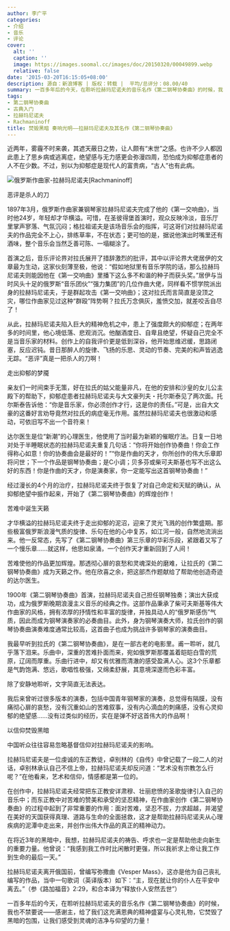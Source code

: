 ```yaml
---
author: 李广平
categories:
- 介绍
- 音乐
- 评论
cover:
  alt: ''
  caption: ''
  image: https://images.soomal.cc/images/doc/20150320/00049899.webp
  relative: false
date: '2015-03-20T16:15:05+08:00'
description: 源自：新浪博客 | 版权：转载 |  平均/总评分：08.00/40
summary: 一百多年后的今天，在聆听拉赫玛尼诺夫的音乐名作《第二钢琴协奏曲》的时候，我也不禁要说――感谢主，给了我们这充满恩典的精神盛宴与心灵礼物，它焚毁了黑暗的包围，让我们感受到灵魂的洁净与仰望的力量！
tags:
- 第二钢琴协奏曲
- 古典入门
- 拉赫玛尼诺夫
- Rachmaninoff
title: 焚毁黑暗 奏响光明――拉赫玛尼诺夫及其名作《第二钢琴协奏曲》
---
```


近两年，雾霾不时来袭，其遮天蔽日之势，让人颇有“末世”之感。也许不少人都因此患上了思乡病或逃离症，绝望感与无力感更会弥漫四周，恐怕成为抑郁症患者的人不在少数。不过，别以为抑郁症是现代人的富贵病，“古人”也有此病。

![俄罗斯作曲家-拉赫玛尼诺夫[Rachmaninoff]](https://images.soomal.cc/images/doc/20150320/00049898.webp)





恶评是杀人的刀

1897年3月，俄罗斯作曲家兼钢琴家拉赫玛尼诺夫完成了他的《第一交响曲》，当时他24岁，年轻却才华横溢。可惜，在圣彼得堡首演时，观众反映冷淡，音乐厅里掌声寥落、气氛沉闷；格拉祖诺夫是该场音乐会的指挥，可这哥们对拉赫玛尼诺夫的作品完全不上心，排练草率，不在状态；更可怕的是，据说他演出时嘴里还有酒味，整个音乐会当然乏善可陈、一塌糊涂了。

首演之后，音乐评论界对拉氏展开了措辞激烈的批评，其中以评论界大佬居伊的文章最为生动，这家伙刻薄至极，他说：“假如地狱里有音乐学院的话，那么拉赫玛尼诺夫则能因他在《第一交响曲》里播下这么多不和谐的种子而获头奖。”居伊与当时风头十足的俄罗斯“音乐团伙”“强力集团”的几位作曲大佬，同样看不惯学院派出身的拉赫玛尼诺夫，于是群起攻击《第一交响曲》；这对拉氏而言简直是没顶之灾，哪位作曲家见过这种“群殴”阵势啊？拉氏万念俱灰，羞愤交加，就差咬舌自尽了！

从此，拉赫玛尼诺夫陷入巨大的精神危机之中，患上了强度颇大的抑郁症；在两年多的时间里，他心境低落、悲观消沉。他酗酒度日、自卑且绝望，怀疑自己完全不是当音乐家的材料。创作上的自我评价更是低到深谷，他开始思维迟缓，思路闭塞，反应迟钝。昔日那醉人的旋律、飞扬的乐思、灵动的节奏、完美的和声皆逃逸无踪。“恶评”真是一把杀人的刀啊！

走出抑郁的梦魇

亲友们一时间束手无策，好在拉氏的姑父能量非凡，在他的安排和沙皇的女儿公主殿下的帮助下，抑郁症患者拉赫玛尼诺夫与大文豪列夫・托尔斯泰见了两次面。托尔斯泰告诉他：“你是音乐家，你必须创作才行，这是你的责任。”可是，出自大文豪的这番好言劝导竟然对拉氏的病症毫无作用。虽然拉赫玛尼诺夫也很激动和感动，可依旧写不出一个音符来！

达尔医生是位“新潮”的心理医生，他使用了当时最为新颖的催眠疗法。日复一日地对处于半睡眠状态的拉赫玛尼诺夫重复几句话：“你将开始创作协奏曲！你会工作得称心如意！你的协奏曲会是最好的！”“你是作曲的天才，你所创作的伟大乐章即将问世；下一个作品是钢琴协奏曲；是C小调；贝多芬或柴可夫斯基也写不出这么好的东西！你是作曲的天才，你是演奏家，你一定能写出这首钢琴协奏曲！”

经过漫长的4个月的治疗，拉赫玛尼诺夫终于恢复了对自己命定和天赋的确认，从抑郁绝望中振作起来，开始了《第二钢琴协奏曲》的辉煌创作！

苦难中诞生天籁
 
才华横溢的拉赫玛尼诺夫终于走出抑郁的泥沼，迎来了灵光飞溅的创作繁盛期。那些极富俄罗斯浪漫气质的旋律、乐句在他的心中复苏，如江河一般，自然地流淌出来。他一反常态，先写了《第二钢琴协奏曲》第三乐章的华彩乐段，紧跟着又写了一个慢乐章……就这样，他思如泉涌，一个创作天才重新回到了人间！

苦难使他的作品更加辉煌。那透彻心扉的哀愁和灵魂深处的磨难，让拉氏的《第二钢琴协奏曲》成为天籁之作。他在欣喜之余，把这部杰作题献给了帮助他创造奇迹的达尔医生。

1900年《第二钢琴协奏曲》首演，拉赫玛尼诺夫自己担任钢琴独奏；演出大获成功，成为俄罗斯晚期浪漫主义音乐的经典之作。这部作品秉承了柴可夫斯基等伟大作曲家的风格，拥有浓厚的抒情性和丰富的旋律，并独具动人的“俄罗斯感伤”气质，因此而成为钢琴演奏家的必奏曲目。此外，身为钢琴演奏大师，拉氏创作的钢琴协奏曲演奏难度通常比较高，这首曲子也成为挑战许多钢琴家的演奏曲目。

我最早听到拉氏的《第二钢琴协奏曲》，是在一部古老的电影里。甫一聆听，就几乎落下泪来。乐曲中，深重的苦难扑面而来，宛如俄罗斯那覆盖着皑皑白雪的荒原，辽阔而厚重。乐曲行进中，却又有优雅而清澈的感受盈满人心。这3个乐章都是气韵饱满、悠远，歌唱性极强，又绵柔舒展，其意境深邃而色彩丰富。

除了安静地聆听，文字简直无法表达。

我后来曾听过很多版本的演奏，包括中国青年钢琴家的演奏，总觉得有隔膜，没有痛彻心扉的哀愁，没有沉重如山的苦难叙事，没有内心滴血的刺痛感，没有心灵抑郁的绝望感……没有过类似的经历，实在是弹不好这首伟大的作品啊！

以信仰焚毁黑暗

中国听众往往容易忽略基督信仰对拉赫玛尼诺夫的影响。

拉赫玛尼诺夫是一位虔诚的东正教徒，卓别林的《自传》中曾记载了一段二人的对话，卓别林承认自己不信上帝，拉赫玛尼诺夫却反问道：“艺术没有宗教怎么行呢？”在他看来，艺术和信仰，情感都是第一位的。

在创作中，拉赫玛尼诺夫经常把东正教安详肃穆、壮丽悲愤的圣歌旋律引入自己的音乐中；而东正教中对苦难的赞美和承受的坚忍精神，在作曲家创作《第二钢琴协奏曲》的过程中起到了非常重要的作用：面对苦难，坚忍不拔，力求超越，并渴望在美好的天国获得真理、道路与生命的全面拯救，这才是帮助拉赫玛尼诺夫从心理疾病的泥潭中走出来，并创作出伟大作品的真正的精神动力。

在将近3年的黑暗中，我想，拉赫玛尼诺夫的祷告、呼求也一定是帮助他走向新生的重要力量。他曾说：“我感到我工作时比闲散时更强，所以我祈求上帝让我工作到生命的最后一天。”

拉赫玛尼诺夫离开俄国前，曾编写弥撒曲《Vesper Mass》，这亦是他为自己丧礼编写的作品，当中一句歌词（英译版本）如下：“主，现在就让你的仆人在平安中离去。”（参《路加福音》2:29，和合本译为“释放仆人安然去世”）

一百多年后的今天，在聆听拉赫玛尼诺夫的音乐名作《第二钢琴协奏曲》的时候，我也不禁要说――感谢主，给了我们这充满恩典的精神盛宴与心灵礼物，它焚毁了黑暗的包围，让我们感受到灵魂的洁净与仰望的力量！